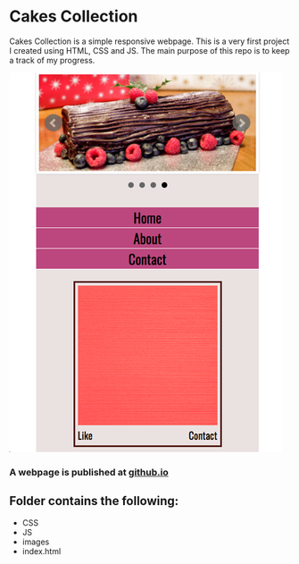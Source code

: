 # Cakes Collection

Cakes Collection is a simple responsive webpage. This is a very first project I created using HTML, CSS and JS. The main purpose of this repo is to keep a track of my progress.

![screenshot](/images/screenshot.png "screenshot")

### A webpage is published at [github.io](https://chuk-chuk.github.io/first-web-page/)

## Folder contains the following:

* CSS
* JS
* images
* index.html
